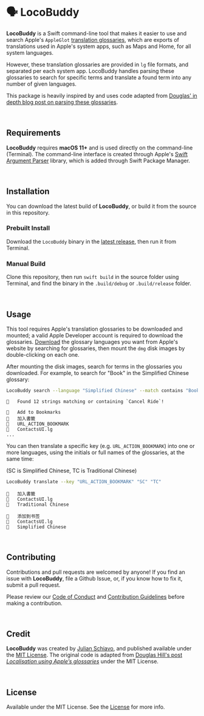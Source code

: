 # 🗣 LocoBuddy

**LocoBuddy** is a Swift command-line tool that makes it easier to use and search Apple's `AppleGlot` [translation glossaries](https://developer.apple.com/download/more/), which are exports of translations used in Apple's system apps, such as Maps and Home, for all system languages.

However, these translation glossaries are provided in `lg` file formats, and separated per each system app. LocoBuddy handles parsing these glossaries to search for specific terms and translate a found term into any number of given languages. 

This package is heavily inspired by and uses code adapted from [Douglas' in depth blog post on parsing these glossaries](https://douglashill.co/localisation-using-apples-glossaries/).

<br>

## Requirements

**LocoBuddy** requires **macOS 11+** and is used directly on the command-line (Terminal). The command-line interface is created through Apple's [Swift Argument Parser](https://github.com/apple/swift-argument-parser) library, which is added through Swift Package Manager. 

<br>

## Installation

You can download the latest build of **LocoBuddy**, or build it from the source in this repository. 

### Prebuilt Install

Download the `LocoBuddy` binary in the [latest release](releases), then run it from Terminal.

### Manual Build

Clone this repository, then run `swift build` in the source folder using Terminal, and find the binary in the `.build/debug` or `.build/release` folder.

<br>

## Usage

This tool requires Apple's translation glossaries to be downloaded and mounted; a valid Apple Developer account is required to download the glossaries. [Download](https://developer.apple.com/download/more/) the glossary languages you want from Apple's website by searching for glossaries, then mount the `dmg` disk images by double-clicking on each one.

After mounting the disk images, search for terms in the glossaries you downloaded. For example, to search for "Book" in the Simplified Chinese glossary:

```bash
LocoBuddy search --language "Simplified Chinese" --match contains "Book"
```
```
􀅴   Found 12 strings matching or containing `Cancel Ride`!

􀅶   Add to Bookmarks
􀰑   加入書籤
􀟕   URL_ACTION_BOOKMARK
􀎫   ContactsUI.lg
...
```

You can then translate a specific key (e.g. `URL_ACTION_BOOKMARK`) into one or more languages, using the initials or full names of the glossaries, at the same time:

(SC is Simplified Chinese, TC is Traditional Chinese)

```bash
LocoBuddy translate --key "URL_ACTION_BOOKMARK" "SC" "TC" 
```

```
􀰑   加入書籤
􀎫   ContactsUI.lg
􀆪   Traditional Chinese

􀰑   添加到书签
􀎫   ContactsUI.lg
􀆪   Simplified Chinese
```

<br>

## Contributing

Contributions and pull requests are welcomed by anyone! If you find an issue with **LocoBuddy**, file a Github Issue, or, if you know how to fix it, submit a pull request. 

Please review our [Code of Conduct](CODE_OF_CONDUCT.md) and [Contribution Guidelines](CONTRIBUTING.md) before making a contribution.

<br>

## Credit

**LocoBuddy** was created by [Julian Schiavo](https://twitter.com/julianschiavo), and published available under the [MIT License](LICENSE). The original code is adapted from [Douglas Hill's post *Localisation using Apple’s glossaries*](https://douglashill.co/localisation-using-apples-glossaries/) under the MIT License.

<br>

## License

Available under the MIT License. See the [License](LICENSE) for more info.
